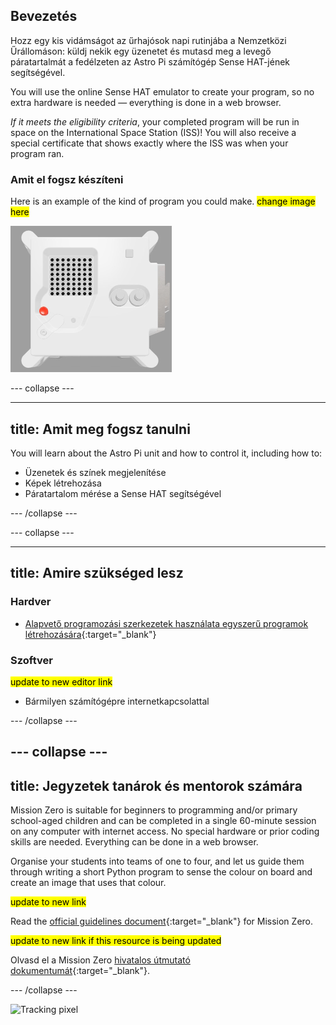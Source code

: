 ## Bevezetés

Hozz egy kis vidámságot az űrhajósok napi rutinjába a Nemzetközi Űrállomáson: küldj nekik egy üzenetet és mutasd meg a levegő páratartalmát a fedélzeten az Astro Pi számítógép Sense HAT-jének segítségével.

You will use the online Sense HAT emulator to create your program, so no extra hardware is needed — everything is done in a web browser.

*If it meets the eligibility criteria*, your completed program will be run in space on the International Space Station (ISS)! You will also receive a special certificate that shows exactly where the ISS was when your program ran.

### Amit el fogsz készíteni

Here is an example of the kind of program you could make. <mark>change image here</mark>

![The Trinket Sense HAT emulator running a sample program which scrolls the humidity value across the LED matrix and then displays a picture of a fish.](images/M0_4.gif)


--- collapse ---

---
title: Amit meg fogsz tanulni
---

You will learn about the Astro Pi unit and how to control it, including how to:
+ Üzenetek és színek megjelenítése
+ Képek létrehozása
+ Páratartalom mérése a Sense HAT segítségével

--- /collapse ---

--- collapse ---

---
title: Amire szükséged lesz
---

### Hardver

+ [Alapvető programozási szerkezetek használata egyszerű programok létrehozására](https://curriculum.raspberrypi.org/programming/creator/){:target="_blank"}

### Szoftver

<mark> update to new editor link </mark>
+ Bármilyen számítógépre internetkapcsolattal

--- /collapse ---

--- collapse ---
---
title: Jegyzetek tanárok és mentorok számára
---

Mission Zero is suitable for beginners to programming and/or primary school-aged children and can be completed in a single 60-minute session on any computer with internet access. No special hardware or prior coding skills are needed. Everything can be done in a web browser.

Organise your students into teams of one to four, and let us guide them through writing a short Python program to sense the colour on board and create an image that uses that colour.

<mark> update to new link </mark>

Read the [official guidelines document](https://astro-pi.org/media/mission-zero-guidelines/Astro_Pi_Mission_Zero_Guidelines_2021_22-en.pdf){:target="_blank"} for Mission Zero.

<mark> update to new link if this resource is being updated </mark>

 Olvasd el a Mission Zero [hivatalos útmutató dokumentumát](https://astro-pi.org/media/mission-zero-guidelines/Astro_Pi_Mission_Zero_Guidelines_2021_22-hu.pdf){:target="_blank"}.

--- /collapse ---

![Tracking pixel](https://code.org/api/hour/begin_raspberrypi_astropi.png)
